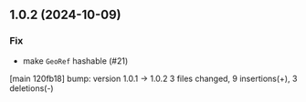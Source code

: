 ## 1.0.2 (2024-10-09)

### Fix

- make `GeoRef` hashable (#21)

[main 120fb18] bump: version 1.0.1 → 1.0.2
 3 files changed, 9 insertions(+), 3 deletions(-)

